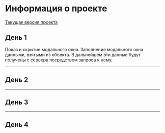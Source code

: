 # Информация о проекте

[Текущая версия проекта](https://ingodwetrustt.github.io/Your_meal_Service/)

## День 1

Показ и скрытие модального окна. Заполнение модального окна данными, взятыми из объекта. В дальнейшем эти данные будут получены с сервера посредством запроса к нему.
***
## День 2

***
## День 3

***
## День 4

